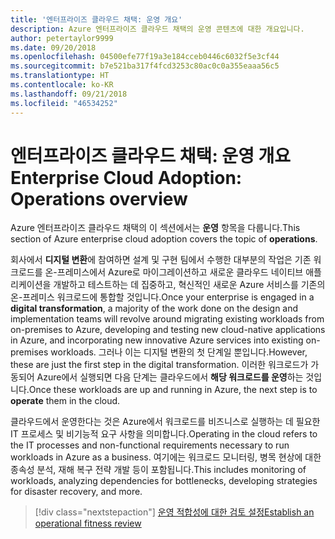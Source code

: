 ```yaml
---
title: '엔터프라이즈 클라우드 채택: 운영 개요'
description: Azure 엔터프라이즈 클라우드 채택의 운영 콘텐츠에 대한 개요입니다.
author: petertaylor9999
ms.date: 09/20/2018
ms.openlocfilehash: 04500efe77f19a3e184cceb0446c6032f5e3cf44
ms.sourcegitcommit: b7e521ba317f4fcd3253c80ac0c0a355eaaa56c5
ms.translationtype: HT
ms.contentlocale: ko-KR
ms.lasthandoff: 09/21/2018
ms.locfileid: "46534252"
---
```

# <a name="enterprise-cloud-adoption-operations-overview"></a><span data-ttu-id="3c7fc-103">엔터프라이즈 클라우드 채택: 운영 개요</span><span class="sxs-lookup"><span data-stu-id="3c7fc-103">Enterprise Cloud Adoption: Operations overview</span></span>

<span data-ttu-id="3c7fc-104">Azure 엔터프라이즈 클라우드 채택의 이 섹션에서는 **운영** 항목을 다룹니다.</span><span class="sxs-lookup"><span data-stu-id="3c7fc-104">This section of Azure enterprise cloud adoption covers the topic of **operations**.</span></span> 

<span data-ttu-id="3c7fc-105">회사에서 **디지털 변환**에 참여하면 설계 및 구현 팀에서 수행한 대부분의 작업은 기존 워크로드를 온-프레미스에서 Azure로 마이그레이션하고 새로운 클라우드 네이티브 애플리케이션을 개발하고 테스트하는 데 집중하고, 혁신적인 새로운 Azure 서비스를 기존의 온-프레미스 워크로드에 통합할 것입니다.</span><span class="sxs-lookup"><span data-stu-id="3c7fc-105">Once your enterprise is engaged in a **digital transformation**, a majority of the work done on the design and implementation teams will revolve around migrating existing workloads from on-premises to Azure, developing and testing new cloud-native applications in Azure, and incorporating new innovative Azure services into existing on-premises workloads.</span></span> <span data-ttu-id="3c7fc-106">그러나 이는 디지털 변환의 첫 단계일 뿐입니다.</span><span class="sxs-lookup"><span data-stu-id="3c7fc-106">However, these are just the first step in the digital transformation.</span></span> <span data-ttu-id="3c7fc-107">이러한 워크로드가 가동되어 Azure에서 실행되면 다음 단계는 클라우드에서 **해당 워크로드를 운영**하는 것입니다.</span><span class="sxs-lookup"><span data-stu-id="3c7fc-107">Once these workloads are up and running in Azure, the next step is to **operate** them in the cloud.</span></span>

<span data-ttu-id="3c7fc-108">클라우드에서 운영한다는 것은 Azure에서 워크로드를 비즈니스로 실행하는 데 필요한 IT 프로세스 및 비기능적 요구 사항을 의미합니다.</span><span class="sxs-lookup"><span data-stu-id="3c7fc-108">Operating in the cloud refers to the IT processes and non-functional requirements necessary to run workloads in Azure as a business.</span></span> <span data-ttu-id="3c7fc-109">여기에는 워크로드 모니터링, 병목 현상에 대한 종속성 분석, 재해 복구 전략 개발 등이 포함됩니다.</span><span class="sxs-lookup"><span data-stu-id="3c7fc-109">This includes monitoring of workloads, analyzing dependencies for bottlenecks, developing strategies for disaster recovery, and more.</span></span>

> [!div class="nextstepaction"]
> [<span data-ttu-id="3c7fc-110">운영 적합성에 대한 검토 설정</span><span class="sxs-lookup"><span data-stu-id="3c7fc-110">Establish an operational fitness review</span></span>](operational-fitness-review.md)
